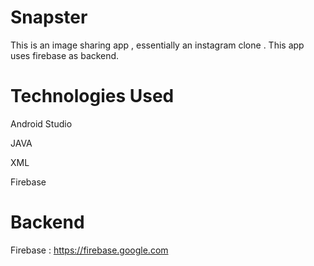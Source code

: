 # Snapster
This is an image sharing app , essentially an instagram clone . This app uses firebase as backend. 

# Technologies Used

Android Studio

JAVA

XML

Firebase

# Backend

Firebase : https://firebase.google.com

